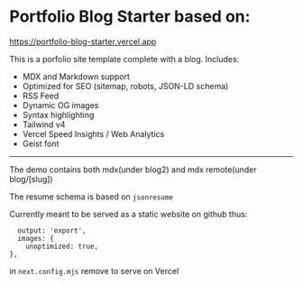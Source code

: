 # Portfolio Blog Starter based on:

https://portfolio-blog-starter.vercel.app


This is a porfolio site template complete with a blog. Includes:

- MDX and Markdown support
- Optimized for SEO (sitemap, robots, JSON-LD schema)
- RSS Feed
- Dynamic OG images
- Syntax highlighting
- Tailwind v4
- Vercel Speed Insights / Web Analytics
- Geist font

---

The demo contains both mdx(under blog2) and mdx remote(under blog/[slug])

The resume schema is based on `jsonresume`

Currently meant to be served as a static website on github thus: 

```
  output: 'export',
  images: {
    unoptimized: true,
},
```

in `next.config.mjs` remove to serve on Vercel